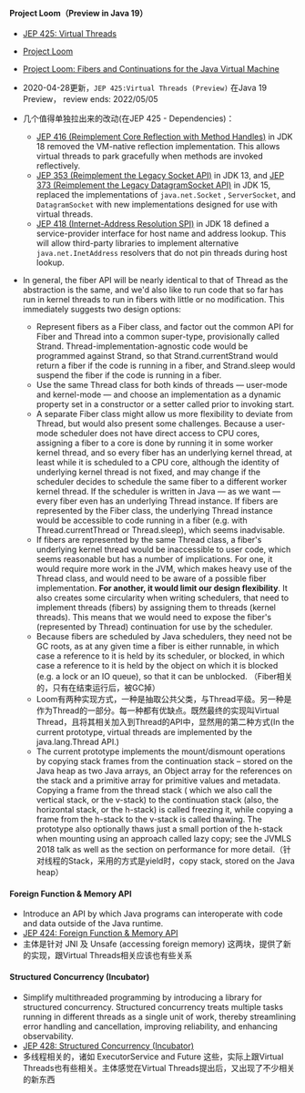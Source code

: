 #### Project Loom（Preview in Java 19）

- [JEP 425: Virtual Threads](https://openjdk.java.net/jeps/425)
- [Project Loom](https://wiki.openjdk.java.net/display/loom)
- [Project Loom: Fibers and Continuations for the Java Virtual Machine](http://cr.openjdk.java.net/~rpressler/loom/Loom-Proposal.html)
- 2020-04-28更新，`JEP 425:Virtual Threads (Preview)` 在Java 19 Preview， review ends: 2022/05/05

- 几个值得单独拉出来的改动(在JEP 425 - Dependencies)：
    - [JEP 416 (Reimplement Core Reflection with Method Handles)](https://openjdk.java.net/jeps/416) in JDK 18 removed the VM-native reflection implementation.
      This allows virtual threads to park gracefully when methods are invoked reflectively.
    - [JEP 353 (Reimplement the Legacy Socket API)](https://openjdk.java.net/jeps/353) in JDK 13,
      and [JEP 373 (Reimplement the Legacy DatagramSocket API)](https://openjdk.java.net/jeps/373) in JDK 15, replaced the implementations of `java.net.Socket`
      , `ServerSocket`, and `DatagramSocket` with new implementations designed for use with virtual threads.
    - [JEP 418 (Internet-Address Resolution SPI)](https://openjdk.java.net/jeps/418) in JDK 18 defined a service-provider interface for host name and address
      lookup. This will allow third-party libraries to implement alternative `java.net.InetAddress` resolvers that do not pin threads during host lookup.

- In general, the fiber API will be nearly identical to that of Thread as the abstraction is the same, and we'd also like to run code that so far has run in
  kernel threads to run in fibers with little or no modification. This immediately suggests two design options:
    - Represent fibers as a Fiber class, and factor out the common API for Fiber and Thread into a common super-type, provisionally called Strand.
      Thread-implementation-agnostic code would be programmed against Strand, so that Strand.currentStrand would return a fiber if the code is running in a
      fiber, and Strand.sleep would suspend the fiber if the code is running in a fiber.
    - Use the same Thread class for both kinds of threads — user-mode and kernel-mode — and choose an implementation as a dynamic property set in a constructor
      or a setter called prior to invoking start.
    - A separate Fiber class might allow us more flexibility to deviate from Thread, but would also present some challenges. Because a user-mode scheduler does
      not have direct access to CPU cores, assigning a fiber to a core is done by running it in some worker kernel thread, and so every fiber has an underlying
      kernel thread, at least while it is scheduled to a CPU core, although the identity of underlying kernel thread is not fixed, and may change if the
      scheduler decides to schedule the same fiber to a different worker kernel thread. If the scheduler is written in Java — as we want — every fiber even has
      an underlying Thread instance. If fibers are represented by the Fiber class, the underlying Thread instance would be accessible to code running in a
      fiber (e.g. with Thread.currentThread or Thread.sleep), which seems inadvisable.
    - If fibers are represented by the same Thread class, a fiber's underlying kernel thread would be inaccessible to user code, which seems reasonable but has
      a number of implications. For one, it would require more work in the JVM, which makes heavy use of the Thread class, and would need to be aware of a
      possible fiber implementation. **For another, it would limit our design flexibility**. It also creates some circularity when writing schedulers, that need
      to
      implement threads (fibers) by assigning them to threads (kernel threads). This means that we would need to expose the fiber's (represented by Thread)
      continuation for use by the scheduler.
    - Because fibers are scheduled by Java schedulers, they need not be GC roots, as at any given time a fiber is either runnable, in which case a reference to
      it is held by its scheduler, or blocked, in which case a reference to it is held by the object on which it is blocked (e.g. a lock or an IO queue), so
      that it can be unblocked. （Fiber相关的，只有在结束运行后，被GC掉）
    - Loom有两种实现方式，一种是抽取公共父类，与Thread平级。另一种是作为Thread的一部分。每一种都有优缺点。既然最终的实现叫Virtual Thread，且将其相关加入到Thread的API中，显然用的第二种方式(In the current prototype, virtual threads
      are implemented by the java.lang.Thread API.)
    - The current prototype implements the mount/dismount operations by copying stack frames from the continuation stack – stored on the Java heap as two Java
      arrays, an Object array for the references on the stack and a primitive array for primitive values and metadata. Copying a frame from the thread stack (
      which we also call the vertical stack, or the v-stack) to the continuation stack (also, the horizontal stack, or the h-stack) is called freezing it, while
      copying a frame from the h-stack to the v-stack is called thawing. The prototype also optionally thaws just a small portion of the h-stack when mounting
      using an approach called lazy copy; see the JVMLS 2018 talk as well as the section on performance for more detail.（针对线程的Stack，采用的方式是yield时，copy stack,
      stored on the Java heap）

#### Foreign Function & Memory API

- Introduce an API by which Java programs can interoperate with code and data outside of the Java runtime.
- [JEP 424: Foreign Function & Memory API](https://openjdk.java.net/jeps/424)
- 主体是针对 JNI 及 Unsafe (accessing foreign memory) 这两块，提供了新的实现，跟Virtual Threads相关应该也有些关系

#### Structured Concurrency (Incubator)

- Simplify multithreaded programming by introducing a library for structured concurrency. Structured concurrency treats multiple tasks running in different
  threads as a single unit of work, thereby streamlining error handling and cancellation, improving reliability, and enhancing observability.
- [JEP 428: Structured Concurrency (Incubator)](https://openjdk.java.net/jeps/428)
- 多线程相关的，诸如 ExecutorService and Future 这些，实际上跟Virtual Threads也有些相关。主体感觉在Virtual Threads提出后，又出现了不少相关的新东西
